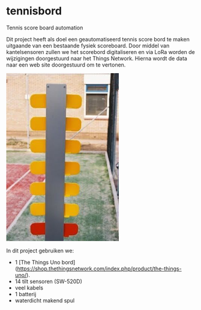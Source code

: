 # tennisbord
Tennis score board automation

Dit project heeft als doel een geautomatiseerd tennis score bord te maken uitgaande van een bestaande fysiek scoreboard.
Door middel van kantelsensoren zullen we het scorebord digitaliseren en via LoRa worden de wijzigingen doorgestuurd naar het Things Network. Hierna wordt de data naar een web site doorgestuurd om te vertonen.

![alt text](tennisbord.jpeg)

In dit project gebruiken we:
- 1 [The Things Uno bord] (https://shop.thethingsnetwork.com/index.php/product/the-things-uno/).
- 14 tilt sensoren (SW-520D)
- veel kabels
- 1 batterij
- waterdicht makend spul